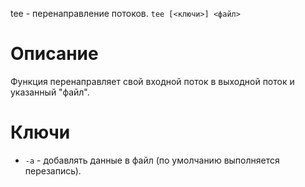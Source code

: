 tee - перенаправление потоков.
`tee [<ключи>] <файл>`

Описание
========

Функция перенаправляет свой входной поток в выходной поток и указанный "файл".

Ключи
=====

* `-a` - добавлять данные в файл (по умолчанию выполняется перезапись).
